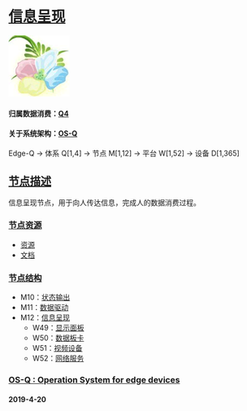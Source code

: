 ﻿# [信息呈现](https://github.com/OS-Q/M12) 
[![sites](OS-Q/OS-Q.png)](http://www.OS-Q.com)
#### 归属数据消费：[Q4](https://github.com/OS-Q/Q4)
#### 关于系统架构：[OS-Q](https://github.com/OS-Q/OS-Q)
Edge-Q -> 体系 Q[1,4] -> 节点 M[1,12] -> 平台 W[1,52] -> 设备 D[1,365]
## [节点描述](https://github.com/OS-Q/M12/wiki) 

信息呈现节点，用于向人传达信息，完成人的数据消费过程。

### [节点资源](https://github.com/OS-Q/M12) 

- [资源](src/)
- [文档](docs/)

### [节点结构](https://github.com/OS-Q/Q4)

- M10：[状态输出](https://github.com/OS-Q/M10)
- M11：[数据驱动](https://github.com/OS-Q/M11)
- M12：[信息呈现](https://github.com/OS-Q/M12)
    * W49：[显示面板](https://github.com/OS-Q/W49)
    * W50：[数据板卡](https://github.com/OS-Q/W50)
    * W51：[视频设备](https://github.com/OS-Q/W51)
    * W52：[网络服务](https://github.com/OS-Q/W52)

### [OS-Q : Operation System for edge devices](http://www.OS-Q.com/Edge/M12)
####  2019-4-20  

